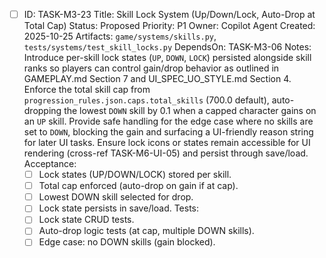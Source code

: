 - [ ] ID: TASK-M3-23
  Title: Skill Lock System (Up/Down/Lock, Auto-Drop at Total Cap)
  Status: Proposed
  Priority: P1
  Owner: Copilot Agent
  Created: 2025-10-25
  Artifacts: `game/systems/skills.py`, `tests/systems/test_skill_locks.py`
  DependsOn: TASK-M3-06
  Notes:
  Introduce per-skill lock states (`UP`, `DOWN`, `LOCK`) persisted alongside skill ranks so players can control gain/drop behavior as outlined in GAMEPLAY.md Section 7 and UI_SPEC_UO_STYLE.md Section 4.
  Enforce the total skill cap from `progression_rules.json.caps.total_skills` (700.0 default), auto-dropping the lowest `DOWN` skill by 0.1 when a capped character gains on an `UP` skill.
  Provide safe handling for the edge case where no skills are set to `DOWN`, blocking the gain and surfacing a UI-friendly reason string for later UI tasks.
  Ensure lock icons or states remain accessible for UI rendering (cross-ref TASK-M6-UI-05) and persist through save/load.
  Acceptance:
  - [ ] Lock states (UP/DOWN/LOCK) stored per skill.
  - [ ] Total cap enforced (auto-drop on gain if at cap).
  - [ ] Lowest DOWN skill selected for drop.
  - [ ] Lock state persists in save/load.
  Tests:
  - [ ] Lock state CRUD tests.
  - [ ] Auto-drop logic tests (at cap, multiple DOWN skills).
  - [ ] Edge case: no DOWN skills (gain blocked).
